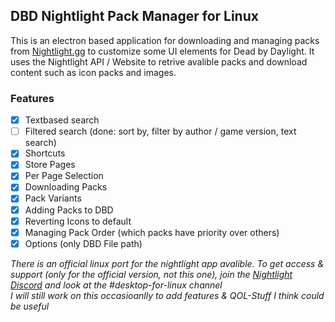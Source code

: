 ## DBD Nightlight Pack Manager for Linux
This is an electron based application for downloading and managing packs from [Nightlight.gg](https://nightlight.gg/) to customize some UI elements for Dead by Daylight.
It uses the Nightlight API / Website to retrive avalible packs and download content such as icon packs and images.

### Features
- [x] Textbased search
- [ ] Filtered search (done: sort by, filter by author / game version, text search)
- [x] Shortcuts
- [x] Store Pages
- [x] Per Page Selection
- [x] Downloading Packs
- [x] Pack Variants
- [x] Adding Packs to DBD
- [x] Reverting Icons to default
- [x] Managing Pack Order (which packs have priority over others)
- [x] Options (only DBD File path)

_There is an official linux port for the nightlight app avalible. To get access & support (only for the official version, not this one), join the [Nightlight Discord](https://nightlight.gg/discord) and look at the #desktop-for-linux channel<br>I will still work on this occasioanlly to add features & QOL-Stuff I think could be useful_
